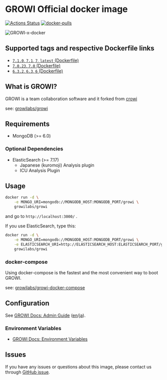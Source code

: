 
GROWI Official docker image
========================

[![Actions Status](https://github.com/growilabs/growi/workflows/Release/badge.svg)](https://github.com/growilabs/growi/actions) [![docker-pulls](https://img.shields.io/docker/pulls/growilabs/growi.svg)](https://hub.docker.com/r/growilabs/growi/) 

![GROWI-x-docker](https://github.com/user-attachments/assets/1a82236d-5a85-4a2e-842a-971b4c1625e6)


Supported tags and respective Dockerfile links
------------------------------------------------

* [`7.1.0`, `7.1`, `7`, `latest` (Dockerfile)](https://github.com/growilabs/growi/blob/v7.1.0/apps/app/docker/Dockerfile)
* [`7.0.23`, `7.0` (Dockerfile)](https://github.com/growilabs/growi/blob/v7.0.23/apps/app/docker/Dockerfile)
* [`6.3.2`, `6.3`, `6` (Dockerfile)](https://github.com/growilabs/growi/blob/v6.3.2/apps/app/docker/Dockerfile)


What is GROWI?
-------------

GROWI is a team collaboration software and it forked from [crowi](https://github.com/crowi/crowi)

see: [growilabs/growi](https://github.com/growilabs/growi)


Requirements
-------------

* MongoDB (>= 6.0)

### Optional Dependencies

* ElasticSearch (>= 7.17)
    * Japanese (kuromoji) Analysis plugin
    * ICU Analysis Plugin


Usage
-----

```bash
docker run -d \
    -e MONGO_URI=mongodb://MONGODB_HOST:MONGODB_PORT/growi \
    growilabs/growi
```

and go to `http://localhost:3000/` .

If you use ElasticSearch, type this:

```bash
docker run -d \
    -e MONGO_URI=mongodb://MONGODB_HOST:MONGODB_PORT/growi \
    -e ELASTICSEARCH_URI=http://ELASTICSEARCH_HOST:ELASTICSEARCH_PORT/growi \
    growilabs/growi
```


### docker-compose

Using docker-compose is the fastest and the most convenient way to boot GROWI.

see: [growilabs/growi-docker-compose](https://github.com/growilabs/growi-docker-compose)


Configuration
-----------

See [GROWI Docs: Admin Guide](https://docs.growi.org/en/admin-guide/) ([en](https://docs.growi.org/en/admin-guide/)/[ja](https://docs.growi.org/ja/admin-guide/)).

### Environment Variables

- [GROWI Docs: Environment Variables](https://docs.growi.org/en/admin-guide/admin-cookbook/env-vars.html)


Issues
------

If you have any issues or questions about this image, please contact us through  [GitHub issue](https://github.com/growilabs/growi-docker/issues).

